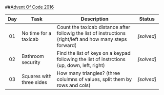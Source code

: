 ##[Advent Of Code 2016](http://adventofcode.com/)


|   Day	|   Task                    	|   Description	|  Status 	|
|:-:	  |---	                       |---	|:-:	|
|  01 	|   No time for  a taxicab   | Count the taxicab distance after followig the list of instructions (right/left and how many steps forward)  	|*[solved]*|
|  02 	|   Bathroom security        | Find the list of keys on a keypad following the list of instrctions (up, down, left, right) 	|*[solved]*|
|  03 	|   Squares with three sides | How many triangles? (three colulmns of values, split them by rows and cols)	|*[solved]*|
